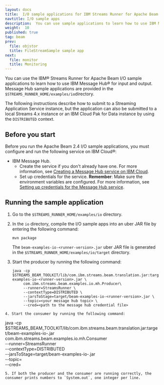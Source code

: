 ```yaml
---
layout: docs
title:  I/O sample applications for IBM Streams Runner for Apache Beam
navtitle: I/O sample apps
description:  You can use sample applications to learn how to use IBM Message Hub for input and output.
weight:  10
published: true
tag: beam
prev:
  file: objstor
  title: FileStreamSample sample app
next:
  file: monitor
  title: Monitoring
---
```


You can use the IBM® Streams Runner for Apache Beam I/O sample applications to learn how to use IBM Message Hub® for input and output. Message Hub sample applications are provided in the `$STREAMS_RUNNER_HOME/examples/io`directory.

The following instructions describe how to submit to a Streaming
Application Service instance, but the application can also be submitted to
a local Streams 4.x instance or an IBM Cloud Pak for Data instance by using
the `DISTRIBUTED` context.

## Before you start

Before you run the Apache Beam 2.4 I/O sample applications, you must configure and run the following service on IBM Cloud®:

- IBM Message Hub.
   - Create the service if you don't already have one. For more information, see [Creating a Message Hub service on IBM Cloud](../io/#creating-a-message-hub-service-on-ibm-cloud).
   - Set up credentials for the service. **Remember**: Make sure the environment variables are configured. For more information, see [Setting up credentials for the Message Hub  service](../io/#setting-up-credentials-for-the-message-hub-service).

## Running the sample application

1. Go to the `$STREAMS_RUNNER_HOME/examples/io` directory.
2. In the `io` directory, compile the I/O sample apps into an uber JAR file by entering the following command:

    `mvn package`

    The `beam-examples-io-<runner-version>.jar` uber JAR file is generated in the `$STREAMS_RUNNER_HOME/examples/io/target` directory.
3. Start the producer by running the following command:
   ```
   java -cp $STREAMS_BEAM_TOOLKIT/lib/com.ibm.streams.beam.translation.jar:target/beam-examples-io-<runner-version>.jar \
        com.ibm.streams.beam.examples.io.mh.Producer\
        --runner=StreamsRunner \
        --contextType=DISTRIBUTED \
        --jarsToStage=target/beam-examples-io-<runner-version>.jar \
        --topic=<your message hub topic> \
        --cred=<path to the message hub credential file>
  ```
4. Start the consumer by running the following command:
  ```
  java -cp $STREAMS_BEAM_TOOLKIT/lib/com.ibm.streams.beam.translation.jar:target/beam-examples-io-<runner-version>.jar \
        com.ibm.streams.beam.examples.io.mh.Consumer\
        --runner=StreamsRunner \
        --contextType=DISTRIBUTED \
        --jarsToStage=target/beam-examples-io-<runner-version>.jar \
        --topic=<your message hub topic> \
        --cred=<path to the message hub credential file>
  ```
5. If both the producer and the consumer are running correctly, the consumer prints numbers to `System.out`, one integer per line.
